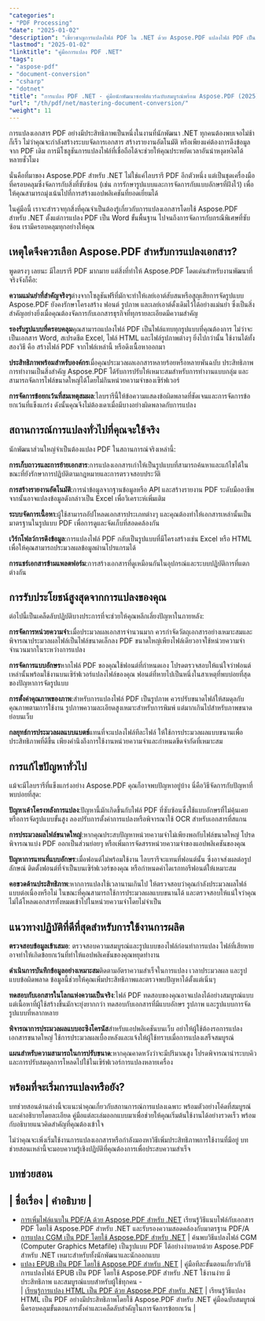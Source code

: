 ```yaml
---
"categories":
- "PDF Processing"
"date": "2025-01-02"
"description": "เชี่ยวชาญการแปลงไฟล์ PDF ใน .NET ด้วย Aspose.PDF แปลงไฟล์ PDF เป็น Word, Excel, HTML และรูปภาพ พร้อมการแปลงกลับ ตัวอย่างโค้ดที่สมบูรณ์และแนวทางปฏิบัติที่ดีที่สุด"
"lastmod": "2025-01-02"
"linktitle": "คู่มือการแปลง PDF .NET"
"tags":
- "aspose-pdf"
- "document-conversion"
- "csharp"
- "dotnet"
"title": "การแปลง PDF .NET - คู่มือนักพัฒนาซอฟต์แวร์ฉบับสมบูรณ์พร้อม Aspose.PDF (2025)"
"url": "/th/pdf/net/mastering-document-conversion/"
"weight": 11
---
```


การแปลงเอกสาร PDF อย่างมีประสิทธิภาพเป็นหนึ่งในงานที่นักพัฒนา .NET ทุกคนต้องพบเจอไม่ช้าก็เร็ว ไม่ว่าคุณจะกำลังสร้างระบบจัดการเอกสาร สร้างรายงานอัตโนมัติ หรือเพียงแค่ต้องการดึงข้อมูลจาก PDF เดิม การมีโซลูชันการแปลงไฟล์ที่เชื่อถือได้จะช่วยให้คุณประหยัดเวลาอันน่าหงุดหงิดได้หลายชั่วโมง

นั่นคือที่มาของ Aspose.PDF สำหรับ .NET ไม่ใช่แค่ไลบรารี PDF อีกตัวหนึ่ง แต่เป็นชุดเครื่องมือที่ครอบคลุมซึ่งจัดการกับสิ่งที่ซับซ้อน (เช่น การรักษารูปแบบและการจัดการกับแบบอักษรที่ฝังไว้) เพื่อให้คุณสามารถมุ่งเน้นไปที่การสร้างแอปพลิเคชันที่ยอดเยี่ยมได้

ในคู่มือนี้ เราจะสำรวจทุกสิ่งที่คุณจำเป็นต้องรู้เกี่ยวกับการแปลงเอกสารโดยใช้ Aspose.PDF สำหรับ .NET ตั้งแต่การแปลง PDF เป็น Word ขั้นพื้นฐาน ไปจนถึงการจัดการกับกรณีพิเศษที่ซับซ้อน เรามีครอบคลุมทุกอย่างให้คุณ

## เหตุใดจึงควรเลือก Aspose.PDF สำหรับการแปลงเอกสาร?

พูดตรงๆ เลยนะ มีไลบรารี PDF มากมาย แต่สิ่งที่ทำให้ Aspose.PDF โดดเด่นสำหรับงานพัฒนาที่จริงจังก็คือ:

**ความแม่นยำที่สำคัญจริงๆ**ต่างจากโซลูชันฟรีที่มักจะทำให้เลย์เอาต์สับสนหรือสูญเสียการจัดรูปแบบ Aspose.PDF ยังคงรักษาโครงสร้าง ฟอนต์ รูปภาพ และเลย์เอาต์ดั้งเดิมไว้ได้อย่างแม่นยำ ซึ่งเป็นสิ่งสำคัญอย่างยิ่งเมื่อคุณต้องจัดการกับเอกสารธุรกิจที่ทุกรายละเอียดมีความสำคัญ

**รองรับรูปแบบที่ครอบคลุม**คุณสามารถแปลงไฟล์ PDF เป็นไฟล์แทบทุกรูปแบบที่คุณต้องการ ไม่ว่าจะเป็นเอกสาร Word, สเปรดชีต Excel, ไฟล์ HTML และไฟล์รูปภาพต่างๆ ยิ่งไปกว่านั้น ใช้งานได้ทั้งสองวิธี คือ สร้างไฟล์ PDF จากไฟล์เหล่านี้ หรือดึงเนื้อหาออกมา

**ประสิทธิภาพพร้อมสำหรับองค์กร**เมื่อคุณประมวลผลเอกสารหลายร้อยหรือหลายพันฉบับ ประสิทธิภาพการทำงานเป็นสิ่งสำคัญ Aspose.PDF ได้รับการปรับให้เหมาะสมสำหรับการทำงานแบบกลุ่ม และสามารถจัดการไฟล์ขนาดใหญ่ได้โดยไม่กินหน่วยความจำของเซิร์ฟเวอร์

**การจัดการข้อยกเว้นที่สมเหตุสมผล**:ไลบรารีนี้ให้ข้อความแสดงข้อผิดพลาดที่ชัดเจนและการจัดการข้อยกเว้นที่แข็งแกร่ง ดังนั้นคุณจึงไม่ต้องเดาเมื่อมีบางอย่างผิดพลาดกับการแปลง

## สถานการณ์การแปลงทั่วไปที่คุณจะใช้จริง

นักพัฒนาส่วนใหญ่จำเป็นต้องแปลง PDF ในสถานการณ์จริงเหล่านี้:

**การเก็บถาวรและการย้ายเอกสาร**:การแปลงเอกสารเก่าให้เป็นรูปแบบที่สามารถค้นหาและแก้ไขได้ในขณะที่ยังรักษาการปฏิบัติตามกฎหมายและการตรวจสอบประวัติ

**การสร้างรายงานอัตโนมัติ**:การนำข้อมูลจากฐานข้อมูลหรือ API และสร้างรายงาน PDF ระดับมืออาชีพ จากนั้นอาจแปลงข้อมูลดังกล่าวเป็น Excel เพื่อวิเคราะห์เพิ่มเติม

**ระบบจัดการเนื้อหา**:ผู้ใช้สามารถอัปโหลดเอกสารประเภทต่างๆ และคุณต้องทำให้เอกสารเหล่านั้นเป็นมาตรฐานในรูปแบบ PDF เพื่อการดูและจัดเก็บที่สอดคล้องกัน

**เวิร์กโฟลว์การดึงข้อมูล**:การแปลงไฟล์ PDF กลับเป็นรูปแบบที่มีโครงสร้างเช่น Excel หรือ HTML เพื่อให้คุณสามารถประมวลผลข้อมูลผ่านโปรแกรมได้

**การแชร์เอกสารข้ามแพลตฟอร์ม**:การสร้างเอกสารที่ดูเหมือนกันในอุปกรณ์และระบบปฏิบัติการที่แตกต่างกัน

## การรับประโยชน์สูงสุดจากการแปลงของคุณ

ต่อไปนี้เป็นเคล็ดลับปฏิบัติบางประการที่จะช่วยให้คุณหลีกเลี่ยงปัญหาในภายหลัง:

**การจัดการหน่วยความจำ**:เมื่อประมวลผลเอกสารจำนวนมาก ควรกำจัดวัตถุเอกสารอย่างเหมาะสมและพิจารณาประมวลผลไฟล์เป็นไฟล์ขนาดเล็กลง PDF ขนาดใหญ่เพียงไฟล์เดียวอาจใช้หน่วยความจำจำนวนมากในระหว่างการแปลง

**การจัดการแบบอักษร**หากไฟล์ PDF ของคุณใช้ฟอนต์ที่กำหนดเอง โปรดตรวจสอบให้แน่ใจว่าฟอนต์เหล่านั้นพร้อมใช้งานบนเซิร์ฟเวอร์แปลงไฟล์ของคุณ ฟอนต์ที่หายไปเป็นหนึ่งในสาเหตุที่พบบ่อยที่สุดของปัญหาการจัดรูปแบบ

**การตั้งค่าคุณภาพของภาพ**:สำหรับการแปลงไฟล์ PDF เป็นรูปภาพ ควรปรับขนาดไฟล์ให้สมดุลกับคุณภาพตามการใช้งาน รูปภาพความละเอียดสูงเหมาะสำหรับการพิมพ์ แต่มากเกินไปสำหรับภาพขนาดย่อบนเว็บ

**กลยุทธ์การประมวลผลแบบแบตช์**แทนที่จะแปลงไฟล์ทีละไฟล์ ให้ใช้การประมวลผลแบบขนานเพื่อประสิทธิภาพที่ดีขึ้น เพียงคำนึงถึงการใช้งานหน่วยความจำและกำหนดขีดจำกัดที่เหมาะสม

## การแก้ไขปัญหาทั่วไป

แม้จะมีไลบรารีที่แข็งแกร่งอย่าง Aspose.PDF คุณก็อาจพบปัญหาอยู่บ้าง นี่คือวิธีจัดการกับปัญหาที่พบบ่อยที่สุด:

**ปัญหาเค้าโครงหลังการแปลง**:ปัญหานี้มักเกิดขึ้นกับไฟล์ PDF ที่ซับซ้อนซึ่งใช้แบบอักษรที่ไม่คุ้นเคยหรือการจัดรูปแบบขั้นสูง ลองปรับการตั้งค่าการแปลงหรือพิจารณาใช้ OCR สำหรับเอกสารที่สแกน

**การประมวลผลไฟล์ขนาดใหญ่**:หากคุณประสบปัญหาหน่วยความจำไม่เพียงพอกับไฟล์ขนาดใหญ่ โปรดพิจารณาแบ่ง PDF ออกเป็นส่วนย่อยๆ หรือเพิ่มการจัดสรรหน่วยความจำของแอปพลิเคชันของคุณ

**ปัญหาการแทนที่แบบอักษร**:เมื่อฟอนต์ไม่พร้อมใช้งาน ไลบรารีจะแทนที่ฟอนต์นั้น ซึ่งอาจส่งผลต่อรูปลักษณ์ ติดตั้งฟอนต์ที่จำเป็นบนเซิร์ฟเวอร์ของคุณ หรือกำหนดค่าไดเรกทอรีฟอนต์ให้เหมาะสม

**คอขวดด้านประสิทธิภาพ**:หากการแปลงใช้เวลานานเกินไป ให้ตรวจสอบว่าคุณกำลังประมวลผลไฟล์แบบต่อเนื่องหรือไม่ ในขณะที่คุณสามารถใช้การประมวลผลแบบขนานได้ และตรวจสอบให้แน่ใจว่าคุณไม่ได้โหลดเอกสารทั้งหมดเข้าไปในหน่วยความจำโดยไม่จำเป็น

## แนวทางปฏิบัติที่ดีที่สุดสำหรับการใช้งานการผลิต

**ตรวจสอบข้อมูลเข้าเสมอ**: ตรวจสอบความสมบูรณ์และรูปแบบของไฟล์ก่อนทำการแปลง ไฟล์ที่เสียหายอาจทำให้เกิดข้อยกเว้นที่ทำให้แอปพลิเคชันของคุณหยุดทำงาน

**ดำเนินการบันทึกข้อมูลอย่างเหมาะสม**ติดตามอัตราความสำเร็จในการแปลง เวลาประมวลผล และรูปแบบข้อผิดพลาด ข้อมูลนี้ช่วยให้คุณเพิ่มประสิทธิภาพและตรวจพบปัญหาได้ตั้งแต่เนิ่นๆ

**ทดสอบกับเอกสารในโลกแห่งความเป็นจริง**:ไฟล์ PDF ทดสอบของคุณอาจแปลงได้อย่างสมบูรณ์แบบ แต่เนื้อหาที่ผู้ใช้สร้างขึ้นมักจะยุ่งยากกว่า ทดสอบกับเอกสารที่มีแบบอักษร รูปภาพ และรูปแบบการจัดรูปแบบที่หลากหลาย

**พิจารณาการประมวลผลแบบอะซิงโครนัส**สำหรับแอปพลิเคชันบนเว็บ อย่าให้ผู้ใช้ต้องรอการแปลงเอกสารขนาดใหญ่ ใช้การประมวลผลเบื้องหลังและแจ้งให้ผู้ใช้ทราบเมื่อการแปลงเสร็จสมบูรณ์

**แผนสำหรับความสามารถในการปรับขนาด**:หากคุณคาดหวังว่าจะมีปริมาณสูง โปรดพิจารณานำระบบคิวและการปรับสมดุลการโหลดไปใช้ในเซิร์ฟเวอร์การแปลงหลายเครื่อง

## พร้อมที่จะเริ่มการแปลงหรือยัง?

บทช่วยสอนด้านล่างนี้จะแนะนำคุณเกี่ยวกับสถานการณ์การแปลงเฉพาะ พร้อมตัวอย่างโค้ดที่สมบูรณ์และคำอธิบายโดยละเอียด คู่มือแต่ละเล่มออกแบบมาเพื่อช่วยให้คุณเริ่มต้นใช้งานได้อย่างรวดเร็ว พร้อมกับอธิบายแนวคิดสำคัญที่คุณต้องเข้าใจ

ไม่ว่าคุณจะเพิ่งเริ่มใช้งานการแปลงเอกสารหรือกำลังมองหาวิธีเพิ่มประสิทธิภาพการใช้งานที่มีอยู่ บทช่วยสอนเหล่านี้จะมอบความรู้เชิงปฏิบัติที่คุณต้องการเพื่อประสบความสำเร็จ

## บทช่วยสอน
| ชื่อเรื่อง | คำอธิบาย |
- 
- [การเพิ่มไฟล์แนบใน PDF/A ด้วย Aspose.PDF สำหรับ .NET](./adding-attachment-to-pdfa/) เรียนรู้วิธีแนบไฟล์กับเอกสาร PDF โดยใช้ Aspose.PDF สำหรับ .NET และรับรองความสอดคล้องกับมาตรฐาน PDF/A 
- [การแปลง CGM เป็น PDF โดยใช้ Aspose.PDF สำหรับ .NET](./convert-cgm-to-pdf/) | ค้นพบวิธีแปลงไฟล์ CGM (Computer Graphics Metafile) เป็นรูปแบบ PDF ได้อย่างง่ายดายด้วย Aspose.PDF สำหรับ .NET เหมาะสำหรับทั้งนักพัฒนาและนักออกแบบ  
- [แปลง EPUB เป็น PDF โดยใช้ Aspose.PDF สำหรับ .NET](./convert-epub-to-pdf/) | คู่มือทีละขั้นตอนเกี่ยวกับวิธีการแปลงไฟล์ EPUB เป็น PDF โดยใช้ Aspose.PDF สำหรับ .NET ใช้งานง่าย มีประสิทธิภาพ และสมบูรณ์แบบสำหรับผู้ใช้ทุกคน -   
| [เรียนรู้การแปลง HTML เป็น PDF ด้วย Aspose.PDF สำหรับ .NET](./mastering-html-to-pdf/) | เรียนรู้วิธีแปลง HTML เป็น PDF อย่างมีประสิทธิภาพโดยใช้ Aspose.PDF สำหรับ .NET คู่มือฉบับสมบูรณ์นี้ครอบคลุมขั้นตอนการตั้งค่าและเคล็ดลับสำคัญในการจัดการข้อยกเว้น |